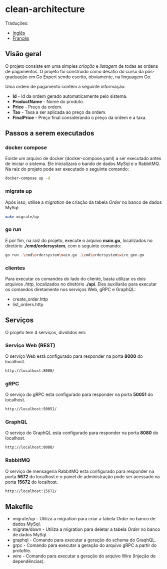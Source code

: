 # clean-architecture

Traduções:

* [Inglês](README.md)
* [Francês](README_fr.md)

## Visão geral

O projeto consiste em uma simples _criação_ e _listagem_ de todas as ordens de pagamentos. O projeto foi construído como desafio do curso da pós-graduação em Go Expert sendo escrito, obviamente, na linguagem Go. 

Uma ordem de pagamento contém a seguinte informação: 
* **Id** - Id da ordem gerado automaticamente pelo sistema.
* **ProductName** - Nome do produto. 
* **Price** - Preço da ordem.
* **Tax** - Taxa a ser aplicada ao preço da ordem.
* **FinalPrice** - Preço final considerando o preço da ordem e a taxa.

## Passos a serem executados

### docker compose
Existe um arquivo de docker (docker-compose.yaml) a ser executado antes de iniciar o sistema. Ele inicializará o bando de dados MySql e o RabbitMQ. Na raiz do projeto pode ser executado o seguinte comando:
```bash
docker-compose up -d
```

### migrate up
Após isso, utilise a _migration_ de criação da tabela _Order_ no banco de dados MySql:

```bash
make migrate/up
```

### go run
E por fim, na raiz do projeto, execute o arquivo **main.go**, localizados no diretório **./cmd/ordersystem**, com o seguinte comando:

```bash
go run .\cmd\ordersystem\main.go .\cmd\ordersystem\wire_gen.go
```

### clientes
Para executar os comandos do lado do cliente, basta utilizar os dois arquivos _.http_, localizados no diretório **./api**. Eles auxiliarão para executar os comandos diretamente nos serviços Web, gRPC e GraphQL:
* create_order.http
* list_orders.http

## Serviços

O projeto tem 4 serviços, divididos em:

### Serviço Web (REST)

O serviço Web está configurado para responder na porta **8000** do localhost.
```bash
http://localhost:8000/
```

### gRPC

O serviço do gRPC esta configurado para responder na porta **50051** do localhost.
```bash
http://localhost:50051/
```

### GraphQL

O serviço do GraphQL esta configurado para responder na porta **8080** do localhost.
```bash
http://localhost:8080/
```

### RabbitMQ

O serviço de mensageria RabbitMQ esta configurado para responder na porta **5672** do localhost e o painel de administração pode ser acessado na porta **15672** do localhost.
```bash
http://localhost:15672/
```

## Makefile

* migrate/up - Utiliza a migration para criar a tabela _Order_ no banco de dados MySql.
* migrate/down - Utiliza a migration para deletar a tabela _Order_ no banco de dados MySql.
* graphql - Comando para executar a geração do schema do GraqhQL. 
* grpc - Comando para executar a geração do arquivo gRPC a partir do protofile.
* wire - Comando para executar a geração do arquivo Wire (Injeção de dependências).
